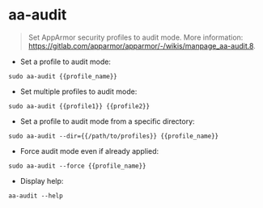 # aa-audit

> Set AppArmor security profiles to audit mode.
> More information: <https://gitlab.com/apparmor/apparmor/-/wikis/manpage_aa-audit.8>.

- Set a profile to audit mode:

`sudo aa-audit {{profile_name}}`

- Set multiple profiles to audit mode:

`sudo aa-audit {{profile1}} {{profile2}}`

- Set a profile to audit mode from a specific directory:

`sudo aa-audit --dir={{/path/to/profiles}} {{profile_name}}`

- Force audit mode even if already applied:

`sudo aa-audit --force {{profile_name}}`

- Display help:

`aa-audit --help`
